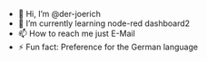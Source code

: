 - 👋 Hi, I’m @der-joerich
- 🌱 I’m currently learning node-red dashboard2
- 📫 How to reach me just E-Mail
- ⚡ Fun fact: Preference for the German language

<!---
der-joerich/der-joerich is a ✨ special ✨ repository because its `README.md` (this file) appears on your GitHub profile.
You can click the Preview link to take a look at your changes.
--->
